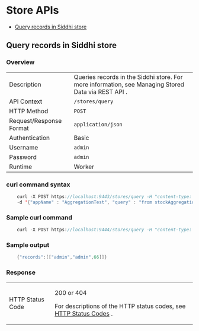 # Store APIs

-   [Query records in Siddhi store](#StoreAPIs-QueryrecordsinSiddhistore)

## Query records in Siddhi store

### Overview

|                         |                                                                                                    |
|-------------------------|----------------------------------------------------------------------------------------------------|
| Description             | Queries records in the Siddhi store. For more information, see Managing Stored Data via REST API . |
| API Context             | `/stores/query`                                                                                    |
| HTTP Method             | `POST`                                                                                             |
| Request/Response Format | `application/json`                                                                                 |
| Authentication          | Basic                                                                                              |
| Username                | `admin`                                                                                            |
| Password                | `admin`                                                                                            |
| Runtime                 | Worker                                                                                             |

### curl command syntax

``` java
    curl -X POST https://localhost:9443/stores/query -H "content-type: application/json" -u "admin:admin" 
    -d '{"appName" : "AggregationTest", "query" : "from stockAggregation select *" }' -k
```

  

### Sample curl command

``` java
    curl -X POST https://localhost:9444/stores/query -H "content-type: application/json" -u "admin:admin" -d '{"appName" : "ApiRequestSummary", "query" : "from API_REQUEST_SUMMARY within 1586249325000L, 1586335725000L per \"days\" select userId, apiPublisher, sum(totalRequestCount) as net_total_requests group by userId, apiPublisher order by net_total_requests DESC;" }' -k
```

### Sample output

``` java
    {"records":[["admin","admin",66]]}
```

### Response

<table>
<tbody>
<tr class="odd">
<td>HTTP Status Code</td>
<td><p>200 or 404</p>
<p>For descriptions of the HTTP status codes, see <a href="_HTTP_Status_Codes_">HTTP Status Codes</a> .</p></td>
</tr>
</tbody>
</table>

